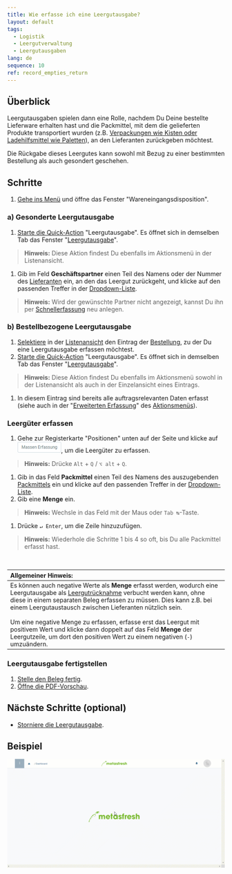 ```yaml
---
title: Wie erfasse ich eine Leergutausgabe?
layout: default
tags:
  - Logistik
  - Leergutverwaltung
  - Leergutausgaben
lang: de
sequence: 10
ref: record_empties_return
---
```


## Überblick
Leergutausgaben spielen dann eine Rolle, nachdem Du Deine bestellte Lieferware erhalten hast und die Packmittel, mit dem die gelieferten Produkte transportiert wurden (z.B. [Verpackungen wie Kisten oder Ladehilfsmittel wie Paletten](Handling_Unit_System)), an den Lieferanten zurückgeben möchtest.

Die Rückgabe dieses Leergutes kann sowohl mit Bezug zu einer bestimmten Bestellung als auch gesondert geschehen.

## Schritte
1. [Gehe ins Menü](Menu) und öffne das Fenster "Wareneingangsdisposition".

### a) Gesonderte Leergutausgabe
1. [Starte die Quick-Action](AktionStarten) "Leergutausgabe". Es öffnet sich in demselben Tab das Fenster "[Leergutausgabe](Menu)".
 >**Hinweis:** Diese Aktion findest Du ebenfalls im Aktionsmenü in der Listenansicht.

1. Gib im Feld **Geschäftspartner** einen Teil des Namens oder der Nummer des [Lieferanten](Neuer_Geschaeftspartner_Lieferant) ein, an den das Leergut zurückgeht, und klicke auf den passenden Treffer in der [Dropdown-Liste](Keyboard_Shortcuts_Liste).
 >**Hinweis:** Wird der gewünschte Partner nicht angezeigt, kannst Du ihn per [Schnellerfassung](Neuer_Geschaeftspartner_Schnellerfassung) neu anlegen.

### b) Bestellbezogene Leergutausgabe
1. [Selektiere](AuswahlBelege) in der [Listenansicht](Ansichten) den Eintrag der [Bestellung](Bestellung_erfassen), zu der Du eine Leergutausgabe erfassen möchtest.
1. [Starte die Quick-Action](AktionStarten) "Leergutausgabe". Es öffnet sich in demselben Tab das Fenster "[Leergutausgabe](Menu)".
 >**Hinweis:** Diese Aktion findest Du ebenfalls im Aktionsmenü sowohl in der Listenansicht als auch in der Einzelansicht eines Eintrags.

1. In diesem Eintrag sind bereits alle auftragsrelevanten Daten erfasst (siehe auch in der "[Erweiterten Erfassung](Ansichten)" des [Aktionsmenüs](AktionStarten)).

### Leergüter erfassen
1. Gehe zur Registerkarte "Positionen" unten auf der Seite und klicke auf ![](assets/Massen_Erfassung_Button.png), um die Leergüter zu erfassen.
 >**Hinweis:** Drücke `Alt` + `Q` / `⌥ alt` + `Q`.

1. Gib in das Feld **Packmittel** einen Teil des Namens des auszugebenden [Packmittels](Packmittel_einrichten) ein und klicke auf den passenden Treffer in der [Dropdown-Liste](Keyboard_Shortcuts_Liste).
1. Gib eine **Menge** ein.
 >**Hinweis:** Wechsle in das Feld mit der Maus oder `Tab ↹`-Taste.

1. Drücke `↵ Enter`, um die Zeile hinzuzufügen.
 >**Hinweis:** Wiederhole die Schritte 1 bis 4 so oft, bis Du alle Packmittel erfasst hast.

<br>

| **Allgemeiner Hinweis:** |
| :--- |
| Es können auch negative Werte als **Menge** erfasst werden, wodurch eine Leergutausgabe als [Leergutrücknahme](Leergutruecknahme_erfassen) verbucht werden kann, ohne diese in einem separaten Beleg erfassen zu müssen. Dies kann z.B. bei einem Leergutaustausch zwischen Lieferanten nützlich sein.<br><br> Um eine negative Menge zu erfassen, erfasse erst das Leergut mit positivem Wert und klicke dann doppelt auf das Feld **Menge** der Leergutzeile, um dort den positiven Wert zu einem negativen (`-`) umzuändern. |

### Leergutausgabe fertigstellen
1. [Stelle den Beleg fertig](BelegverarbeitungFertigstellen).
1. [Öffne die PDF-Vorschau](PDFVorschau).

## Nächste Schritte (optional)
- [Storniere die Leergutausgabe](Leergutausgabe_stornieren).

## Beispiel
![](assets/Leergutausgabe_erfassen.gif)
